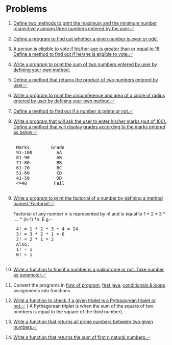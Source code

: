 # Problems

1. [Define two methods to print the maximum and the minimum number respectively among three numbers entered by the user.✅](https://www.java67.com/2019/05/how-to-find-largest-and-smallest-of-three-numbers-in-java.html)

2. [Define a program to find out whether a given number is even or odd.](https://www.geeksforgeeks.org/java-program-to-check-if-a-given-integer-is-odd-or-even/)

3. [A person is eligible to vote if his/her age is greater than or equal to 18. Define a method to find out if he/she is eligible to vote.✅](https://www.efaculty.in/java-programs/voting-age-program-in-java/)

4. [Write a program to print the sum of two numbers entered by user by defining your own method.](https://code4coding.com/addition-of-two-numbers-in-java-using-method/)

5. [Define a method that returns the product of two numbers entered by user.✅](https://code4coding.com/java-program-to-multiply-two-numbers-using-method/)

6. [Write a program to print the circumference and area of a circle of radius entered by user by defining your own method.✅](https://beginnersbook.com/2014/01/java-program-to-calculate-area-and-circumference-of-circle/)

7. [Define a method to find out if a number is prime or not.✅](https://www.geeksforgeeks.org/java-program-to-check-if-a-number-is-prime-or-not/)

8. [Write a program that will ask the user to enter his/her marks (out of 100). Define a method that will display grades according to the marks entered as below:✅](https://www.techcrashcourse.com/2017/02/java-program-to-calculate-grade-of-students.html) <br/>

    <pre> 
    Marks        Grade 
    91-100         AA 
    81-90          AB 
    71-80          BB 
    61-70          BC 
    51-60          CD 
    41-50          DD 
    <=40          Fail 
    </pre>

9. [Write a program to print the factorial of a number by defining a method named 'Factorial'.✅](https://www.javatpoint.com/factorial-program-in-java)

   Factorial of any number n is represented by n! and is equal to 1 * 2 * 3 * .... * (n-1) *n. E.g.- <br/>

    <pre>
    4! = 1 * 2 * 3 * 4 = 24 
    3! = 3 * 2 * 1 = 6 
    2! = 2 * 1 = 2 
    Also, 
    1! = 1 
    0! = 1
    </pre>

10. [Write a function to find if a number is a palindrome or not. Take number as parameter.✅](https://www.geeksforgeeks.org/check-if-a-number-is-palindrome/)

11. Convert the programs
    in [flow of program](01-flow-of-program.md), [first java](02-first-java.md), [conditionals & loops](03-conditionals-loops.md)
    assignments into functions.

12. [Write a function to check if a given triplet is a Pythagorean triplet or not.✅](https://www.geeksforgeeks.org/find-pythagorean-triplet-in-an-unsorted-array/) (
    A Pythagorean triplet is when the sum of the square of two numbers is equal to the square of the third number).

13. [Write a function that returns all prime numbers between two given numbers.✅](https://www.geeksforgeeks.org/program-to-find-prime-numbers-between-given-interval/)

14. [Write a function that returns the sum of first n natural numbers.✅](https://www.geeksforgeeks.org/program-find-sum-first-n-natural-numbers/)

